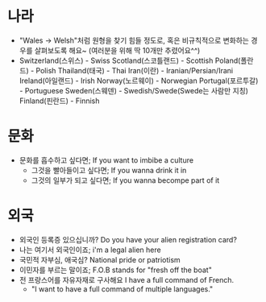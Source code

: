 # 나라
* "Wales -&gt; Welsh"처럼 원형을 찾기 힘들 정도로, 혹은 비규칙적으로 변화하는 경우를 살펴보도록 해요~ (여러분을 위해 딱 10개만 추렸어요^^)
* Switzerland(스위스) - Swiss  Scotland(스코틀랜드) - Scottish  Poland(폴란드) - Polish  Thailand(태국) - Thai  Iran(이란) - Iranian/Persian/Irani  Ireland(아일랜드) - Irish  Norway(노르웨이) - Norwegian  Portugal(포르투갈) - Portuguese  Sweden(스웨덴) - Swedish/Swede(Swede는 사람만 지칭)  Finland(핀란드) - Finnish
                                

# 문화
* 문화를 흡수하고 싶다면; If you want to imbibe a culture
	* 그것을 빨아들이고 싶다면; If you wanna drink it in
	* 그것의 일부가 되고 싶다면; If you wanna becompe part of it

# 외국
* 외국인 등록증 있으십니까? Do you have your alien registration card?
* 나는 여기서 외국인이죠; i'm a legal alien here
* 국민적 자부심, 애국심? National pride or patriotism
* 이민자를 부르는 말이죠; F.O.B stands for "fresh off the boat"
* 전 프랑스어를 자유자재로 구사해요 I have a full command of French.
	* "I want to have a full command of multiple languages."